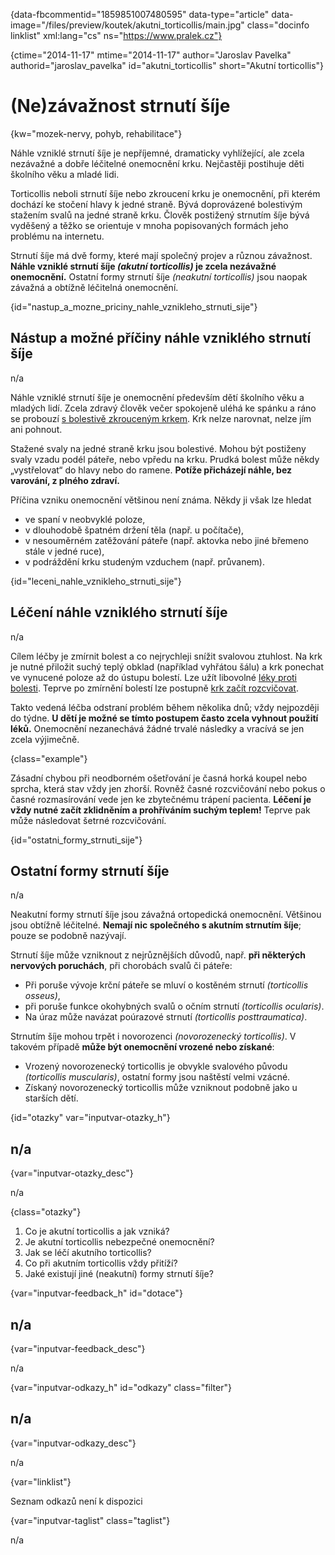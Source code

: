 
{data-fbcommentid="1859851007480595" data-type="article" data-image="/files/preview/koutek/akutni_torticollis/main.jpg" class="docinfo linklist" xml:lang="cs" ns="https://www.pralek.cz"}

{ctime="2014-11-17" mtime="2014-11-17" author="Jaroslav Pavelka" authorid="jaroslav\_pavelka" id="akutni\_torticollis" short="Akutní torticollis"}

# (Ne)závažnost strnutí šíje

<!-- generated attribute kw by user_udpatekw.sh on 2020-04-17, do not edit -->

{kw="mozek-nervy, pohyb, rehabilitace"}

Náhle vzniklé strnutí šíje je nepříjemné, dramaticky vyhlížející, ale zcela nezávažné a dobře léčitelné onemocnění krku. Nejčastěji postihuje děti školního věku a mladé lidi.

Torticollis neboli strnutí šíje nebo zkroucení krku je onemocnění, při kterém dochází ke stočení hlavy k jedné straně. Bývá doprovázené bolestivým stažením svalů na jedné straně krku. Člověk postižený strnutím šíje bývá vyděšený a těžko se orientuje v mnoha popisovaných formách jeho problému na internetu.

Strnutí šíje má dvě formy, které mají společný projev a různou závažnost. **Náhle vzniklé strnutí šíje _(akutní torticollis)_ je zcela nezávažné onemocnění.** Ostatní formy strnutí šíje _(neakutní torticollis)_ jsou naopak závažná a obtížně léčitelná onemocnění. 

{id="nastup\_a\_mozne\_priciny\_nahle\_vznikleho\_strnuti_sije"}

## Nástup a možné příčiny náhle vzniklého strnutí šíje

n/a

Náhle vzniklé strnutí šíje je onemocnění především dětí školního věku a mladých lidí. Zcela zdravý člověk večer spokojeně uléhá ke spánku a ráno se probouzí [s bolestivě zkrouceným krkem][1]. Krk nelze narovnat, nelze jím ani pohnout.

Stažené svaly na jedné straně krku jsou bolestivé. Mohou být postiženy svaly vzadu podél páteře, nebo vpředu na krku. Prudká bolest může někdy „vystřelovat“ do hlavy nebo do ramene. **Potíže přicházejí náhle, bez varování, z plného zdraví.**

Příčina vzniku onemocnění většinou není známa. Někdy ji však lze hledat

  * ve spaní v neobvyklé poloze,
  * v dlouhodobě špatném držení těla (např. u počítače),
  * v nesouměrném zatěžování páteře (např. aktovka nebo jiné břemeno stále v jedné ruce),
  * v podráždění krku studeným vzduchem (např. průvanem).

{id="leceni\_nahle\_vznikleho\_strnuti\_sije"}

## Léčení náhle vzniklého strnutí šíje

n/a

Cílem léčby je zmírnit bolest a co nejrychleji snížit svalovou ztuhlost. Na krk je nutné přiložit suchý teplý obklad (například vyhřátou šálu) a krk ponechat ve vynucené poloze až do ústupu bolestí. Lze užít libovolné [léky proti bolesti][2]. Teprve po zmírnění bolestí lze postupně [krk začít rozcvičovat][1].

Takto vedená léčba odstraní problém během několika dnů; vždy nejpozději do týdne. **U dětí je možné se tímto postupem často zcela vyhnout použití léků.** Onemocnění nezanechává žádné trvalé následky a vracívá se jen zcela výjimečně.

{class="example"}

Zásadní chybou při neodborném ošetřování je časná horká koupel nebo sprcha, která stav vždy jen zhorší. Rovněž časné rozcvičování nebo pokus o časné rozmasírování vede jen ke zbytečnému trápení pacienta. **Léčení je vždy nutné začít zklidněním a prohříváním suchým teplem!** Teprve pak může následovat šetrné rozcvičování.

{id="ostatni\_formy\_strnuti_sije"}

## Ostatní formy strnutí šíje

n/a

Neakutní formy strnutí šíje jsou závažná ortopedická onemocnění. Většinou jsou obtížně léčitelné. **Nemají nic společného s akutním strnutím šíje**; pouze se podobně nazývají.

Strnutí šíje může vzniknout z nejrůznějších důvodů, např. **při některých nervových poruchách**, při chorobách svalů či páteře:

  * Při poruše vývoje krční páteře se mluví o kostěném strnutí _(torticollis osseus)_,
  * při poruše funkce okohybných svalů o očním strnutí _(torticollis ocularis)_.
  * Na úraz může navázat poúrazové strnutí _(torticollis posttraumatica)_.

Strnutím šíje mohou trpět i novorozenci _(novorozenecký torticollis)_. V takovém případě **může být onemocnění vrozené nebo získané**:

  * Vrozený novorozenecký torticollis je obvykle svalového původu _(torticollis muscularis)_, ostatní formy jsou naštěstí velmi vzácné.
  * Získaný novorozenecký torticollis může vzniknout podobně jako u starších dětí.

{id="otazky" var="inputvar-otazky_h"}

## n/a

{var="inputvar-otazky_desc"}

n/a

{class="otazky"}

  1. Co je akutní torticollis a jak vzniká?
  2. Je akutní torticollis nebezpečné onemocnění?
  3. Jak se léčí akutního torticollis?
  4. Co při akutním torticollis vždy přitíží?
  5. Jaké existují jiné (neakutní) formy strnutí šíje?

{var="inputvar-feedback_h" id="dotace"}

## n/a

{var="inputvar-feedback_desc"}

n/a

{var="inputvar-odkazy_h" id="odkazy" class="filter"}

## n/a

{var="inputvar-odkazy_desc"}

n/a

{var="linklist"}

Seznam odkazů není k dispozici

{var="inputvar-taglist" class="taglist"}

n/a

 [1]: bolesti_v_zadech_houser
 [2]: leky_proti_bolesti


